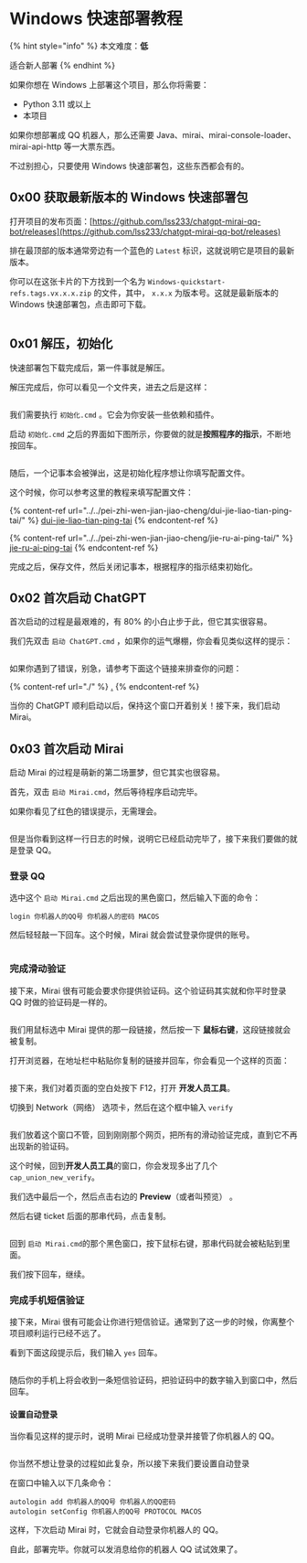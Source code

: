 # Windows 快速部署教程

{% hint style="info" %}
本文难度：**低**

适合新人部署
{% endhint %}

如果你想在 Windows 上部署这个项目，那么你将需要：

* Python 3.11 或以上
* 本项目

如果你想部署成 QQ 机器人，那么还需要 Java、mirai、mirai-console-loader、mirai-api-http 等一大票东西。

不过别担心，只要使用 Windows 快速部署包，这些东西都会有的。

## 0x00 获取最新版本的 Windows 快速部署包

打开项目的发布页面：[https://github.com/lss233/chatgpt-mirai-qq-bot/releases](https://github.com/lss233/chatgpt-mirai-qq-bot/releases)

排在最顶部的版本通常旁边有一个蓝色的 `Latest` 标识，这就说明它是项目的最新版本。

你可以在这张卡片的下方找到一个名为 `Windows-quickstart-refs.tags.vx.x.x.zip` 的文件，其中， `x.x.x` 为版本号。这就是最新版本的 Windows 快速部署包，点击即可下载。

<figure><img src="../../.gitbook/assets/image (51).png" alt=""><figcaption></figcaption></figure>

## 0x01 解压，初始化

快速部署包下载完成后，第一件事就是解压。

解压完成后，你可以看见一个文件夹，进去之后是这样：

<figure><img src="../../.gitbook/assets/image (18).png" alt=""><figcaption></figcaption></figure>

我们需要执行 `初始化.cmd` 。它会为你安装一些依赖和插件。

启动 `初始化.cmd` 之后的界面如下图所示，你要做的就是**按照程序的指示**，不断地按回车。

<figure><img src="../../.gitbook/assets/image (55).png" alt=""><figcaption></figcaption></figure>

随后，一个记事本会被弹出，这是初始化程序想让你填写配置文件。

这个时候，你可以参考这里的教程来填写配置文件：

{% content-ref url="../../pei-zhi-wen-jian-jiao-cheng/dui-jie-liao-tian-ping-tai/" %}
[dui-jie-liao-tian-ping-tai](../../pei-zhi-wen-jian-jiao-cheng/dui-jie-liao-tian-ping-tai/)
{% endcontent-ref %}

{% content-ref url="../../pei-zhi-wen-jian-jiao-cheng/jie-ru-ai-ping-tai/" %}
[jie-ru-ai-ping-tai](../../pei-zhi-wen-jian-jiao-cheng/jie-ru-ai-ping-tai/)
{% endcontent-ref %}

完成之后，保存文件，然后关闭记事本，根据程序的指示结束初始化。



## 0x02 首次启动 ChatGPT

首次启动的过程是最艰难的，有 80% 的小白止步于此，但它其实很容易。

我们先双击 `启动 ChatGPT.cmd` ，如果你的运气爆棚，你会看见类似这样的提示：

<figure><img src="../../.gitbook/assets/image (10).png" alt=""><figcaption></figcaption></figure>

如果你遇到了错误，别急，请参考下面这个链接来排查你的问题：

{% content-ref url="./" %}
[.](./)
{% endcontent-ref %}

当你的 ChatGPT 顺利启动以后，保持这个窗口开着别关！接下来，我们启动 Mirai。

## 0x03 首次启动 Mirai

启动 Mirai 的过程是萌新的第二场噩梦，但它其实也很容易。

首先，双击 `启动 Mirai.cmd`，然后等待程序启动完毕。

如果你看见了红色的错误提示，无需理会。

<figure><img src="../../.gitbook/assets/image (52).png" alt=""><figcaption></figcaption></figure>

但是当你看到这样一行日志的时候，说明它已经启动完毕了，接下来我们要做的就是登录 QQ。

### 登录 QQ

选中这个 `启动 Mirai.cmd` 之后出现的黑色窗口，然后输入下面的命令：

`login 你机器人的QQ号 你机器人的密码 MACOS`

然后轻轻敲一下回车。这个时候，Mirai 就会尝试登录你提供的账号。

<figure><img src="../../.gitbook/assets/image (42).png" alt=""><figcaption></figcaption></figure>

### 完成滑动验证

接下来，Mirai 很有可能会要求你提供验证码。这个验证码其实就和你平时登录 QQ 时做的验证码是一样的。&#x20;

<figure><img src="../../.gitbook/assets/image (6).png" alt=""><figcaption></figcaption></figure>

我们用鼠标选中 Mirai 提供的那一段链接，然后按一下 **鼠标右键**，这段链接就会被复制。

打开浏览器，在地址栏中粘贴你复制的链接并回车，你会看见一个这样的页面：

<figure><img src="../../.gitbook/assets/image (43).png" alt=""><figcaption></figcaption></figure>

接下来，我们对着页面的空白处按下 F12，打开 **开发人员工具**。

切换到 Network（网络） 选项卡，然后在这个框中输入 `verify`

<figure><img src="../../.gitbook/assets/image (20).png" alt=""><figcaption></figcaption></figure>

我们放着这个窗口不管，回到刚刚那个网页，把所有的滑动验证完成，直到它不再出现新的验证码。

这个时候，回到**开发人员工具**的窗口，你会发现多出了几个 `cap_union_new_verify`。

我们选中最后一个，然后点击右边的 **Preview**（或者叫预览） 。

然后右键 ticket 后面的那串代码，点击复制。

<figure><img src="../../.gitbook/assets/image (40).png" alt=""><figcaption></figcaption></figure>

回到  `启动 Mirai.cmd`的那个黑色窗口，按下鼠标右键，那串代码就会被粘贴到里面。

我们按下回车，继续。



### 完成手机短信验证

接下来，Mirai 很有可能会让你进行短信验证。通常到了这一步的时候，你离整个项目顺利运行已经不远了。

看到下面这段提示后，我们输入 `yes` 回车。

<figure><img src="../../.gitbook/assets/JRWY2}JTST9R]F3OY4EKT{2.png" alt=""><figcaption></figcaption></figure>

随后你的手机上将会收到一条短信验证码，把验证码中的数字输入到窗口中，然后回车。



#### 设置自动登录

当你看见这样的提示时，说明 Mirai 已经成功登录并接管了你机器人的 QQ。

<figure><img src="../../.gitbook/assets/image (27).png" alt=""><figcaption></figcaption></figure>

你当然不想让登录的过程如此复杂，所以接下来我们要设置自动登录

在窗口中输入以下几条命令：

```
autologin add 你机器人的QQ号 你机器人的QQ密码
autologin setConfig 你机器人的QQ号 PROTOCOL MACOS
```

这样，下次启动 Mirai 时，它就会自动登录你机器人的 QQ。



自此，部署完毕。你就可以发消息给你的机器人 QQ 试试效果了。
